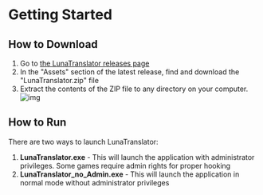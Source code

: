 # Getting Started



## How to Download

1. Go to [the LunaTranslator releases page](https://github.com/test123456654321/LunaTranslator/releases)
2. In the "Assets" section of the latest release, find and download the "LunaTranslator.zip" file
3. Extract the contents of the ZIP file to any directory on your computer.
![img](../images/zh/download.jpg)

## How to Run
There are two ways to launch LunaTranslator:
1. **LunaTranslator.exe** - This will launch the application with administrator privileges. Some games require admin rights for proper hooking
2. **LunaTranslator_no_Admin.exe** - This will launch the application in normal mode without administrator privileges
